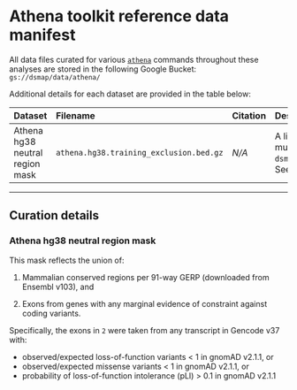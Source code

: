# Athena toolkit reference data manifest  

All data files curated for various [`athena`](https://github.com/talkowski-lab/athena) commands throughout these analyses are stored in the following Google Bucket:  
`gs://dsmap/data/athena/`  

Additional details for each dataset are provided in the table below:  

| Dataset | Filename | Citation | Description |  
| :--- | :--- | :--- | :--- |  
| Athena hg38 neutral region mask | `athena.hg38.training_exclusion.bed.gz` | _N/A_ | A list of regions under purifying selection to be excluded when training CNV mutation rate models with `athena`. Curation steps described in `dsmap/annotations/curation/curate_athena_training_exclusion_mask.hg38.sh`. See below for the criteria for this file. |  

---  

## Curation details  

### Athena hg38 neutral region mask  
This mask reflects the union of:  

1. Mammalian conserved regions per 91-way GERP (downloaded from Ensembl v103), and

2. Exons from genes with any marginal evidence of constraint against coding variants.  

Specifically, the exons in `2` were taken from any transcript in Gencode v37 with:  
*  observed/expected loss-of-function variants < 1 in gnomAD v2.1.1, or
*  observed/expected missense variants < 1 in gnomAD v2.1.1, or
*  probability of loss-of-function intolerance (pLI) > 0.1 in gnomAD v2.1.1
